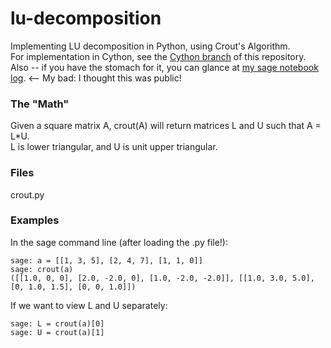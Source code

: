 lu-decomposition
================
Implementing LU decomposition in Python, using Crout's Algorithm.  
For implementation in Cython, see the [Cython branch](https://github.com/shannonzylstra/lu-decomposition/tree/Cython)
of this repository.  
Also -- if you have the stomach for it, you can glance at [my sage notebook log](http://480.sagenb.org/home/Shannon_Zylstra/6/print). <-- My bad: I thought this was public!
### The "Math"

Given a square matrix A, crout(A) will return matrices L and U such that A = L*U.  
L is lower triangular, and U is unit upper triangular.

### Files
crout.py

### Examples

In the sage command line (after loading the .py file!):

    sage: a = [[1, 3, 5], [2, 4, 7], [1, 1, 0]]
    sage: crout(a)
    ([[1.0, 0, 0], [2.0, -2.0, 0], [1.0, -2.0, -2.0]], [[1.0, 3.0, 5.0], [0, 1.0, 1.5], [0, 0, 1.0]])

If we want to view L and U separately:

    sage: L = crout(a)[0]
    sage: U = crout(a)[1]
